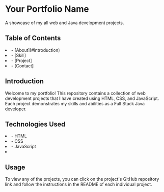 # Your Portfolio Name

A showcase of my all web and Java development projects. 

## Table of Contents
<li>- [About](#introduction)</li>
<li>- [Skill]</li>
<li>- [Project]</li>
<li>- [Contact]</li>


## Introduction

Welcome to my portfolio! This repository contains a collection of web development projects that I have created using HTML, CSS, and JavaScript. Each project demonstrates my skills and abilities as a Full Stack Java developer.


## Technologies Used

<li>- HTML</li>
<li>- CSS</li>
<li>- JavaScript<li>


## Usage

To view any of the projects, you can click on the project's GitHub repository link and follow the instructions in the README of each individual project.

